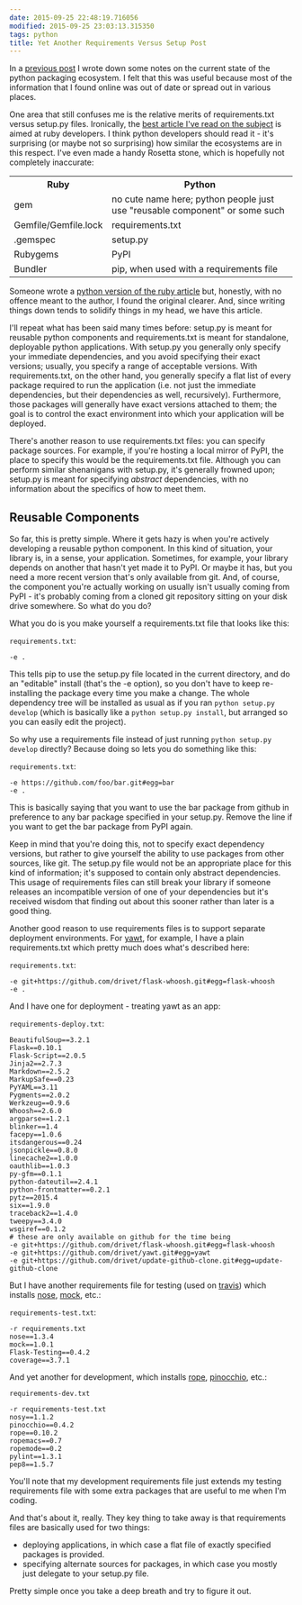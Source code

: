 ```yaml
---
date: 2015-09-25 22:48:19.716056
modified: 2015-09-25 23:03:13.315350
tags: python
title: Yet Another Requirements Versus Setup Post
---
```


In a [previous post][1] I wrote down some notes on the current state of the
python packaging ecosystem.  I felt that this was useful because most of the
information that I found online was out of date or spread out in various
places.

One area that still confuses me is the relative merits of requirements.txt
versus setup.py files.  Ironically, the
[best article I've read on the subject][2] is aimed at ruby developers.  I
think python developers should read it - it's surprising (or maybe not so
surprising) how similar the ecosystems are in this respect.  I've even made
a handy Rosetta stone, which is hopefully not completely inaccurate:

<table>
<tr><th>Ruby</th><th>Python</th></tr>
<tr><td>gem</td><td>no cute name here; python people just use "reusable component" or some such</td></tr>
<tr><td>Gemfile/Gemfile.lock</td><td>requirements.txt</td></tr>
<tr><td>.gemspec</td><td>setup.py</td></tr>
<tr><td>Rubygems</td><td>PyPI</td></tr>
<tr><td>Bundler</td><td>pip, when used with a requirements file</td></tr>
</table>

Someone wrote a [python version of the ruby article][3] but, honestly, with
no offence meant to the author, I found the original clearer.  And, since
writing things down tends to solidify things in my head, we have this
article.

I'll repeat what has been said many times before: setup.py is meant for
reusable python components and requirements.txt is meant for standalone,
deployable python applications.  With setup.py you generally only specify
your immediate dependencies, and you avoid specifying their exact versions;
usually, you specify a range of acceptable versions.  With requirements.txt,
on the other hand, you generally specify a flat list of every package
required to run the application (i.e. not just the immediate dependencies,
but their dependencies as well, recursively).  Furthermore, those packages
will generally have exact versions attached to them; the goal is to control
the exact environment into which your application will be deployed.

There's another reason to use requirements.txt files: you can specify
package sources.  For example, if you're hosting a local mirror of PyPI, the
place to specify this would be the requirements.txt file.  Although you can
perform similar shenanigans with setup.py, it's generally frowned upon;
setup.py is meant for specifying *abstract* dependencies, with no
information about the specifics of how to meet them.

## Reusable Components

So far, this is pretty simple.  Where it gets hazy is when you're actively
developing a reusable python component.  In this kind of situation, your
library is, in a sense, your application.  Sometimes, for example, your
library depends on another that hasn't yet made it to PyPI.  Or maybe it
has, but you need a more recent version that's only available from git.
And, of course, the component you're actually working on usually isn't
usually coming from PyPI - it's probably coming from a cloned git repository
sitting on your disk drive somewhere.  So what do you do?

What you do is you make yourself a requirements.txt file that looks like
this:

`requirements.txt`:

    -e .

This tells pip to use the setup.py file located in the current directory,
and do an "editable" install (that's the -e option), so you don't have to
keep re-installing the package every time you make a change.  The whole
dependency tree will be installed as usual as if you ran `python setup.py
develop` (which is basically like a `python setup.py install`, but arranged
so you can easily edit the project).

So why use a requirements file instead of just running `python setup.py
develop` directly?  Because doing so lets you do something like this:

`requirements.txt`:

    -e https://github.com/foo/bar.git#egg=bar
    -e .

This is basically saying that you want to use the bar package from github in
preference to any bar package specified in your setup.py.  Remove the line
if you want to get the bar package from PyPI again.

Keep in mind that you're doing this, not to specify exact dependency
versions, but rather to give yourself the ability to use packages from other
sources, like git.  The setup.py file would not be an appropriate place for
this kind of information; it's supposed to contain only abstract
dependencies.  This usage of requirements files can still break your library
if someone releases an incompatible version of one of your dependencies but
it's received wisdom that finding out about this sooner rather than later is
a good thing.

Another good reason to use requirements files is to support separate
deployment environments.  For [yawt][8], for example, I have a plain
requirements.txt which pretty much does what's described here:

`requirements.txt`:

    -e git+https://github.com/drivet/flask-whoosh.git#egg=flask-whoosh
    -e .

And I have one for deployment - treating yawt as an app:

`requirements-deploy.txt`:

    BeautifulSoup==3.2.1
    Flask==0.10.1
    Flask-Script==2.0.5
    Jinja2==2.7.3
    Markdown==2.5.2
    MarkupSafe==0.23
    PyYAML==3.11
    Pygments==2.0.2
    Werkzeug==0.9.6
    Whoosh==2.6.0
    argparse==1.2.1
    blinker==1.4
    facepy==1.0.6
    itsdangerous==0.24
    jsonpickle==0.8.0
    linecache2==1.0.0
    oauthlib==1.0.3
    py-gfm==0.1.1
    python-dateutil==2.4.1
    python-frontmatter==0.2.1
    pytz==2015.4
    six==1.9.0
    traceback2==1.4.0
    tweepy==3.4.0
    wsgiref==0.1.2
    # these are only available on github for the time being
    -e git+https://github.com/drivet/flask-whoosh.git#egg=flask-whoosh
    -e git+https://github.com/drivet/yawt.git#egg=yawt
    -e git+https://github.com/drivet/update-github-clone.git#egg=update-github-clone

But I have another requirements file for testing (used on [travis][9]) which
installs [nose][4], [mock][5], etc.:

`requirements-test.txt`:

    -r requirements.txt
    nose==1.3.4
    mock==1.0.1
    Flask-Testing==0.4.2
    coverage==3.7.1

And yet another for development, which installs [rope][6], [pinocchio][7],
etc.:

`requirements-dev.txt`

    -r requirements-test.txt
    nosy==1.1.2
    pinocchio==0.4.2
    rope==0.10.2
    ropemacs==0.7
    ropemode==0.2
    pylint==1.3.1
    pep8==1.5.7

You'll note that my development requirements file just extends my testing
requirements file with some extra packages that are useful to me when I'm
coding.

And that's about it, really.  They key thing to take away is that
requirements files are basically used for two things:

 * deploying applications, in which case a flat file of exactly specified
   packages is provided.
 * specifying alternate sources for packages, in which case you mostly just
   delegate to your setup.py file.

Pretty simple once you take a deep breath and try to figure it out.


[1]: /blog/2015/01/15/python-packaging
[2]: http://yehudakatz.com/2010/12/16/clarifying-the-roles-of-the-gemspec-and-gemfile/
[3]: https://caremad.io/2013/07/setup-vs-requirement/
[4]: https://nose.readthedocs.org/en/latest/
[5]: https://github.com/testing-cabal/mock
[6]: https://github.com/python-rope/rope
[7]: https://github.com/mkwiatkowski/pinocchio
[8]: https://github.com/drivet/yawt
[9]: https://travis-ci.org/